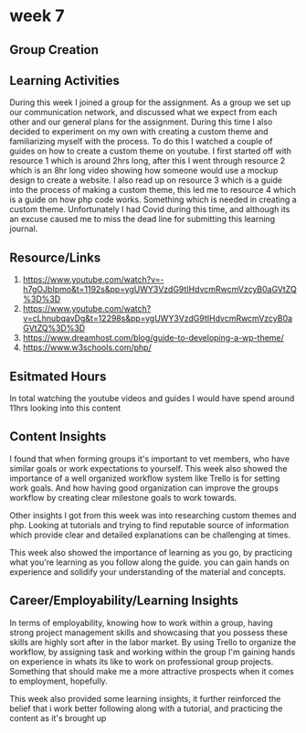 # week 7

## Group Creation

## Learning Activities

During this week I joined a group for the assignment. As a group we set up our communication network, and discussed what we expect from each other and our general plans for the assignment. During this time I also decided to experiment on my own with creating a custom theme and familiarizing myself with the process. To do this I watched a couple of guides on how to create a custom theme on youtube. I first started off with resource 1 which is around 2hrs long, after this I went through resource 2 which is an 8hr long video showing how someone would use a mockup design to create a website. I also read up on resource 3 which is a guide into the process of making a custom theme, this led me to resource 4 which is a guide on how php code works. Something which is needed in creating a custom theme. Unfortunately I had Covid during this time, and although its an excuse caused me to miss the dead line for submitting this learning journal.

## Resource/Links

1. <https://www.youtube.com/watch?v=-h7gOJbIpmo&t=1192s&pp=ygUWY3VzdG9tIHdvcmRwcmVzcyB0aGVtZQ%3D%3D>
2. <https://www.youtube.com/watch?v=cLhnubqavDg&t=12298s&pp=ygUWY3VzdG9tIHdvcmRwcmVzcyB0aGVtZQ%3D%3D>
3. <https://www.dreamhost.com/blog/guide-to-developing-a-wp-theme/>
4. <https://www.w3schools.com/php/>

## Esitmated Hours

In total watching the youtube videos and guides I would have spend around 11hrs looking into this content

## Content Insights

I found that when forming groups it's important to vet members, who have similar goals or work expectations to yourself. This week also showed the importance of a well organized workflow system like Trello is for setting work goals. And how having good organization can improve the groups workflow by creating clear milestone goals to work towards.

Other insights I got from this week was into researching custom themes and php. Looking at tutorials and trying to find reputable source of information which provide clear and detailed explanations can be challenging at times.

This week also showed the importance of learning as you go, by practicing what you're learning as you follow along the guide. you can gain hands on experience and solidify your understanding of the material and concepts.

## Career/Employability/Learning Insights

In terms of employability, knowing how to work within a group, having strong project management skills and showcasing that you possess these skills are highly sort after in the labor market. By using Trello to organize the workflow, by assigning task and working within the group I'm gaining hands on experience in whats its like to work on professional group projects. Something that should make me a more attractive prospects when it comes to employment, hopefully.

This week also provided some learning insights, it further reinforced the belief that i work better following along with a tutorial, and practicing the content as it's brought up
